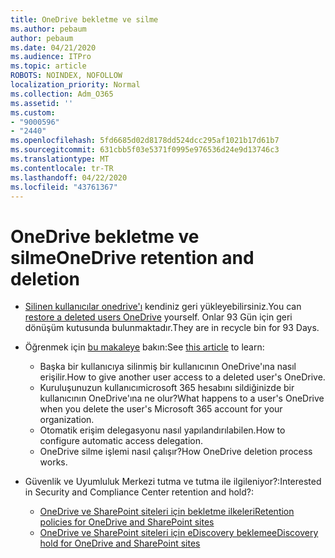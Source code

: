 ```yaml
---
title: OneDrive bekletme ve silme
ms.author: pebaum
author: pebaum
ms.date: 04/21/2020
ms.audience: ITPro
ms.topic: article
ROBOTS: NOINDEX, NOFOLLOW
localization_priority: Normal
ms.collection: Adm_O365
ms.assetid: ''
ms.custom:
- "9000596"
- "2440"
ms.openlocfilehash: 5fd6685d02d8178dd524dcc295af1021b17d61b7
ms.sourcegitcommit: 631cbb5f03e5371f0995e976536d24e9d13746c3
ms.translationtype: MT
ms.contentlocale: tr-TR
ms.lasthandoff: 04/22/2020
ms.locfileid: "43761367"
---
```

# <a name="onedrive-retention-and-deletion"></a><span data-ttu-id="72d47-102">OneDrive bekletme ve silme</span><span class="sxs-lookup"><span data-stu-id="72d47-102">OneDrive retention and deletion</span></span>

- <span data-ttu-id="72d47-103">[Silinen kullanıcılar onedrive'ı](https://docs.microsoft.com/onedrive/restore-deleted-onedrive) kendiniz geri yükleyebilirsiniz.</span><span class="sxs-lookup"><span data-stu-id="72d47-103">You can [restore a deleted users OneDrive](https://docs.microsoft.com/onedrive/restore-deleted-onedrive) yourself.</span></span> <span data-ttu-id="72d47-104">Onlar 93 Gün için geri dönüşüm kutusunda bulunmaktadır.</span><span class="sxs-lookup"><span data-stu-id="72d47-104">They are in recycle bin for 93 Days.</span></span> 

- <span data-ttu-id="72d47-105">Öğrenmek için [bu makaleye](https://docs.microsoft.com/onedrive/restore-deleted-onedrive) bakın:</span><span class="sxs-lookup"><span data-stu-id="72d47-105">See [this article](https://docs.microsoft.com/onedrive/restore-deleted-onedrive) to learn:</span></span>
    - <span data-ttu-id="72d47-106">Başka bir kullanıcıya silinmiş bir kullanıcının OneDrive'ına nasıl erişilir.</span><span class="sxs-lookup"><span data-stu-id="72d47-106">How to give another user access to a deleted user's OneDrive.</span></span>
    - <span data-ttu-id="72d47-107">Kuruluşunuzun kullanıcımicrosoft 365 hesabını sildiğinizde bir kullanıcının OneDrive'ına ne olur?</span><span class="sxs-lookup"><span data-stu-id="72d47-107">What happens to a user's OneDrive when you delete the user's Microsoft 365 account for your organization.</span></span>
    - <span data-ttu-id="72d47-108">Otomatik erişim delegasyonu nasıl yapılandırılabilen.</span><span class="sxs-lookup"><span data-stu-id="72d47-108">How to configure automatic access delegation.</span></span>
    - <span data-ttu-id="72d47-109">OneDrive silme işlemi nasıl çalışır?</span><span class="sxs-lookup"><span data-stu-id="72d47-109">How OneDrive deletion process works.</span></span>

- <span data-ttu-id="72d47-110">Güvenlik ve Uyumluluk Merkezi tutma ve tutma ile ilgileniyor?:</span><span class="sxs-lookup"><span data-stu-id="72d47-110">Interested in Security and Compliance Center retention and hold?:</span></span>
    - [<span data-ttu-id="72d47-111">OneDrive ve SharePoint siteleri için bekletme ilkeleri</span><span class="sxs-lookup"><span data-stu-id="72d47-111">Retention policies for OneDrive and SharePoint sites</span></span>](https://docs.microsoft.com/office365/securitycompliance/retention-policies?redirectSourcePath=%252farticle%252f5e377752-700d-4870-9b6d-12bfc12d2423#content-in-onedrive-accounts-and-sharepoint-sites)
    - [<span data-ttu-id="72d47-112">OneDrive ve SharePoint siteleri için eDiscovery bekleme</span><span class="sxs-lookup"><span data-stu-id="72d47-112">eDiscovery hold for OneDrive and SharePoint sites</span></span>](https://docs.microsoft.com/office365/securitycompliance/ediscovery-cases#step-4-place-content-locations-on-hold)



